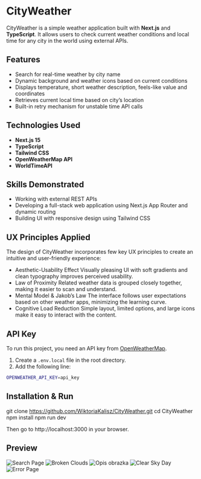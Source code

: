 # CityWeather

CityWeather is a simple weather application built with **Next.js** and **TypeScript**. It allows users to check current weather conditions and local time for any city in the world using external APIs.

## Features

- Search for real-time weather by city name
- Dynamic background and weather icons based on current conditions
- Displays temperature, short weather description, feels-like value and coordinates
- Retrieves current local time based on city’s location
- Built-in retry mechanism for unstable time API calls

## Technologies Used

- **Next.js 15**
- **TypeScript**
- **Tailwind CSS**
- **OpenWeatherMap API**
- **WorldTimeAPI**

## Skills Demonstrated

- Working with external REST APIs
- Developing a full-stack web application using Next.js App Router and dynamic routing
- Building UI with responsive design using Tailwind CSS

## UX Principles Applied

The design of CityWeather incorporates few key UX principles to create an intuitive and user-friendly experience:

- Aesthetic-Usability Effect
Visually pleasing UI with soft gradients and clean typography improves perceived usability.
- Law of Proximity
Related weather data is grouped closely together, making it easier to scan and understand.
- Mental Model & Jakob’s Law
The interface follows user expectations based on other weather apps, minimizing the learning curve.
- Cognitive Load Reduction
Simple layout, limited options, and large icons make it easy to interact with the content.

## API Key

To run this project, you need an API key from [OpenWeatherMap](https://openweathermap.org/api).

1. Create a `.env.local` file in the root directory.
2. Add the following line:

```bash
OPENWEATHER_API_KEY=api_key
```

## Installation & Run

git clone https://github.com/WiktoriaKalisz/CityWeather.git
cd CityWeather
npm install
npm run dev

Then go to http://localhost:3000 in your browser.

## Preview

![Search Page](images/Screenshot1.png)
![Broken Clouds](images/Screenshot2.png)
![Opis obrazka](images/Screenshot3.png)
![Clear Sky Day](images/Screenshot4.png)
![Error Page](images/Screenshot5.png)
